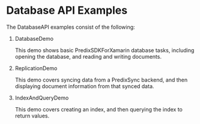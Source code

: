 #  Database API Examples

The DatabaseAPI examples consist of the following:

1. DatabaseDemo

	This demo shows basic PredixSDKForXamarin database tasks, including opening the database, and reading and writing documents.
	
2. ReplicationDemo

	This demo covers syncing data from a PredixSync backend, and then displaying document information from that synced data.
	
3. IndexAndQueryDemo

	This demo covers creating an index, and then querying the index to return values.



